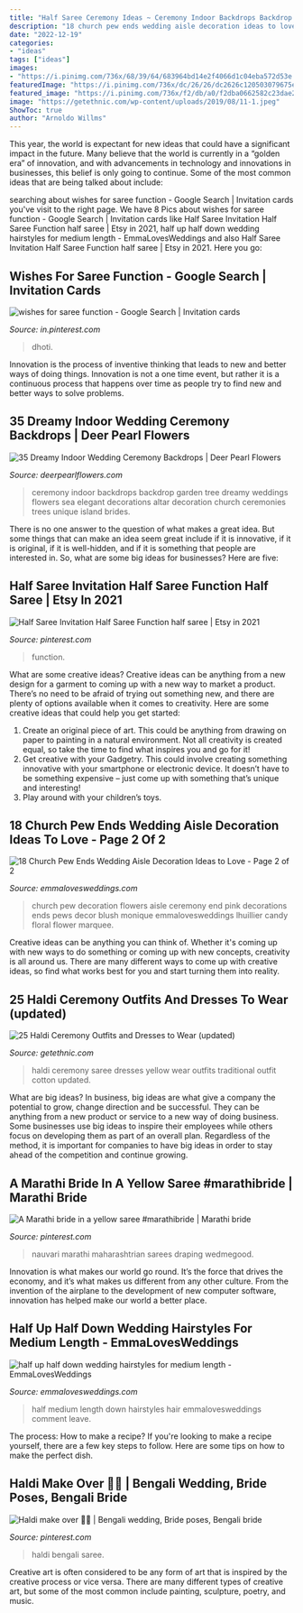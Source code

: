 ```yaml
---
title: "Half Saree Ceremony Ideas ~ Ceremony Indoor Backdrops Backdrop Garden Tree Dreamy Weddings Flowers Sea Elegant Decorations Altar Decoration Church Ceremonies Trees Unique Island Brides"
description: "18 church pew ends wedding aisle decoration ideas to love"
date: "2022-12-19"
categories:
- "ideas"
tags: ["ideas"]
images:
- "https://i.pinimg.com/736x/68/39/64/683964bd14e2f4066d1c04eba572d53e.jpg"
featuredImage: "https://i.pinimg.com/736x/dc/26/26/dc2626c120503079675e3ee8070845b5.jpg"
featured_image: "https://i.pinimg.com/736x/f2/db/a0/f2dba0662582c23dae22b5528a494d44.jpg"
image: "https://getethnic.com/wp-content/uploads/2019/08/11-1.jpeg"
ShowToc: true
author: "Arnoldo Willms"
---
```



This year, the world is expectant for new ideas that could have a significant impact in the future. Many believe that the world is currently in a “golden era” of innovation, and with advancements in technology and innovations in businesses, this belief is only going to continue. Some of the most common ideas that are being talked about include: 

	

		
searching about wishes for saree function - Google Search | Invitation cards you've visit to the right page. We have 8 Pics about wishes for saree function - Google Search | Invitation cards like Half Saree Invitation Half Saree Function half saree | Etsy in 2021, half up half down wedding hairstyles for medium length - EmmaLovesWeddings and also Half Saree Invitation Half Saree Function half saree | Etsy in 2021. Here you go:
		
    
## Wishes For Saree Function - Google Search | Invitation Cards

<img loading=lazy src="https://i.pinimg.com/736x/f2/ff/b8/f2ffb80315c5ddb4c25075519efc1e24.jpg" onerror="this.onerror=null;this.src='https://tse2.mm.bing.net/th?id=OIP.qO7KD5IlqUnAVir4UWtCmQAAAA&amp;pid=15.1';" alt="wishes for saree function - Google Search | Invitation cards">

_Source: in.pinterest.com_

>dhoti. 

	

Innovation is the process of inventive thinking that leads to new and better ways of doing things. Innovation is not a one time event, but rather it is a continuous process that happens over time as people try to find new and better ways to solve problems.

    
## 35 Dreamy Indoor Wedding Ceremony Backdrops | Deer Pearl Flowers

<img loading=lazy src="http://www.deerpearlflowers.com/wp-content/uploads/2015/07/green-indoor-wedding-ceremony-backdrop.jpg" onerror="this.onerror=null;this.src='https://tse2.mm.bing.net/th?id=OIP.xZIj1YNyUdzoHpApwQ-BlwHaLH&amp;pid=15.1';" alt="35 Dreamy Indoor Wedding Ceremony Backdrops | Deer Pearl Flowers">

_Source: deerpearlflowers.com_

>ceremony indoor backdrops backdrop garden tree dreamy weddings flowers sea elegant decorations altar decoration church ceremonies trees unique island brides. 

	

There is no one answer to the question of what makes a great idea. But some things that can make an idea seem great include if it is innovative, if it is original, if it is well-hidden, and if it is something that people are interested in.  So, what are some big ideas for businesses? Here are five: 

    
## Half Saree Invitation Half Saree Function Half Saree | Etsy In 2021

<img loading=lazy src="https://i.pinimg.com/736x/f2/db/a0/f2dba0662582c23dae22b5528a494d44.jpg" onerror="this.onerror=null;this.src='https://tse2.mm.bing.net/th?id=OIP.e4Eoqp_f4476v0yfS8mzFQHaKA&amp;pid=15.1';" alt="Half Saree Invitation Half Saree Function half saree | Etsy in 2021">

_Source: pinterest.com_

>function. 

	

What are some creative ideas?
Creative ideas can be anything from a new design for a garment to coming up with a new way to market a product. There’s no need to be afraid of trying out something new, and there are plenty of options available when it comes to creativity. Here are some creative ideas that could help you get started: 
1. Create an original piece of art. This could be anything from drawing on paper to painting in a natural environment. Not all creativity is created equal, so take the time to find what inspires you and go for it! 
2. Get creative with your Gadgetry. This could involve creating something innovative with your smartphone or electronic device. It doesn’t have to be something expensive – just come up with something that’s unique and interesting! 
3. Play around with your children’s toys.

    
## 18 Church Pew Ends Wedding Aisle Decoration Ideas To Love - Page 2 Of 2

<img loading=lazy src="https://emmalovesweddings.com/wp-content/uploads/2019/01/church-ceremony-aisle-decoration-ideas-with-flowers.jpg" onerror="this.onerror=null;this.src='https://tse1.mm.bing.net/th?id=OIP.w8TPQ2iyK3znEDayE0hQeAHaLH&amp;pid=15.1';" alt="18 Church Pew Ends Wedding Aisle Decoration Ideas to Love - Page 2 of 2">

_Source: emmalovesweddings.com_

>church pew decoration flowers aisle ceremony end pink decorations ends pews decor blush monique emmalovesweddings lhuillier candy floral flower marquee. 

	

Creative ideas can be anything you can think of. Whether it's coming up with new ways to do something or coming up with new concepts, creativity is all around us. There are many different ways to come up with creative ideas, so find what works best for you and start turning them into reality.

    
## 25 Haldi Ceremony Outfits And Dresses To Wear (updated)

<img loading=lazy src="https://getethnic.com/wp-content/uploads/2019/08/11-1.jpeg" onerror="this.onerror=null;this.src='https://tse3.mm.bing.net/th?id=OIP.DCs3K4yDQfUaKacD-3xN6AHaK6&amp;pid=15.1';" alt="25 Haldi Ceremony Outfits and Dresses to Wear (updated)">

_Source: getethnic.com_

>haldi ceremony saree dresses yellow wear outfits traditional outfit cotton updated. 

	

What are big ideas?
In business, big ideas are what give a company the potential to grow, change direction and be successful. They can be anything from a new product or service to a new way of doing business. 
Some businesses use big ideas to inspire their employees while others focus on developing them as part of an overall plan. Regardless of the method, it is important for companies to have big ideas in order to stay ahead of the competition and continue growing.

    
## A Marathi Bride In A Yellow Saree #marathibride | Marathi Bride

<img loading=lazy src="https://i.pinimg.com/736x/dc/26/26/dc2626c120503079675e3ee8070845b5.jpg" onerror="this.onerror=null;this.src='https://tse2.mm.bing.net/th?id=OIP.bE4PmWCesa81dFbeseKLDAHaLF&amp;pid=15.1';" alt="A Marathi bride in a yellow saree #marathibride | Marathi bride">

_Source: pinterest.com_

>nauvari marathi maharashtrian sarees draping wedmegood. 

	

Innovation is what makes our world go round. It’s the force that drives the economy, and it’s what makes us different from any other culture. From the invention of the airplane to the development of new computer software, innovation has helped make our world a better place.

    
## Half Up Half Down Wedding Hairstyles For Medium Length - EmmaLovesWeddings

<img loading=lazy src="https://emmalovesweddings.com/wp-content/uploads/2017/09/half-up-half-down-wedding-hairstyles-for-medium-length.jpg" onerror="this.onerror=null;this.src='https://tse4.mm.bing.net/th?id=OIP.cfOUc7SzLol4vupWYUf9qwHaJ4&amp;pid=15.1';" alt="half up half down wedding hairstyles for medium length - EmmaLovesWeddings">

_Source: emmalovesweddings.com_

>half medium length down hairstyles hair emmalovesweddings comment leave. 

	

The process: How to make a recipe?
If you're looking to make a recipe yourself, there are a few key steps to follow. Here are some tips on how to make the perfect dish.

    
## Haldi Make Over 💛💛 | Bengali Wedding, Bride Poses, Bengali Bride

<img loading=lazy src="https://i.pinimg.com/736x/68/39/64/683964bd14e2f4066d1c04eba572d53e.jpg" onerror="this.onerror=null;this.src='https://tse1.mm.bing.net/th?id=OIP.eTtPq23fNp9zrRAT8M_51AHaJQ&amp;pid=15.1';" alt="Haldi make over 💛💛 | Bengali wedding, Bride poses, Bengali bride">

_Source: pinterest.com_

>haldi bengali saree. 

	

Creative art is often considered to be any form of art that is inspired by the creative process or vice versa. There are many different types of creative art, but some of the most common include painting, sculpture, poetry, and music.

